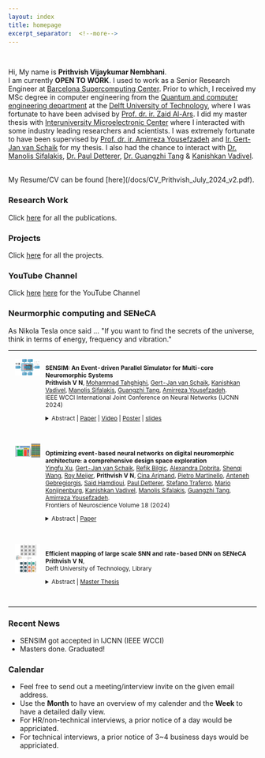 ```yaml
---
layout: index
title: homepage
excerpt_separator:  <!--more-->
---
```


<style>

table {
  margin-bottom: 1rem;
  width: 100%;
  font-size: 85%;
  border: 0px solid $border-color;
  border-collapse: collapse;
}

td,
th {
  padding: 1rem .25rem;
  border: 0px solid $border-color;
}

th {
  text-align: left;
}

tbody tr:nth-child(odd) td,
tbody tr:nth-child(odd) th {
  background-color: transparent;
}

paper {
 color: #; 
 font-weight:bold;
}

</style>


<br>

<!--<img align="left" width=150px src="/images/dp.jpg"> -->

Hi, My name is <b>Prithvish Vijaykumar Nembhani</b>. <br>
I am currently <b>OPEN TO WORK</b>. I used to work as a Senior Research Engineer at [Barcelona Supercomputing Center](https://www.bsc.es). Prior to which, I received my MSc degree in computer engineering from the [Quantum and computer engineering department](https://www.tudelft.nl/en/eemcs/the-faculty/departments/quantum-computer-engineering) at the [Delft University of Technology](https://www.tudelft.nl/en/), where I was fortunate to have been advised by [Prof. dr. ir. Zaid Al-Ars](https://www.tudelft.nl/en/eemcs/the-faculty/departments/quantum-computer-engineering/sections/computer-engineering/staff/zaid-al-ars). 
I did my master thesis with [Interuniversity Microelectronic Center](https://www.imec-int.com/en) where I interacted with some industry leading researchers and scientists. I was extremely fortunate to have been supervised by [Prof. dr. ir. Amirreza Yousefzadeh](https://people.utwente.nl/a.yousefzadeh) and [Ir. Gert-Jan van Schaik](https://ieeexplore.ieee.org/author/38243322300) for my thesis. I also had the chance to interact with [Dr. Manolis Sifalakis](https://scholar.google.ch/citations?user=zrwgoKMAAAAJ&hl=en), [Dr. Paul Detterer](https://scholar.google.com/citations?user=oiwQPnYAAAAJ&hl=en), [Dr. Guangzhi Tang](https://tangguangzhi.com/) & [Kanishkan Vadivel](https://scholar.google.com/citations?user=1k5ynUwAAAAJ&hl=en). 

<br>  
 My Resume/CV can be found [here](/docs/CV_Prithvish_July_2024_v2.pdf).
<br>

### Research Work
Click [here](/publication) for all the publications.

### Projects 
Click [here](/projects) for all the projects.

### YouTube Channel 
Click [here](https://www.youtube.com/@prithvishprojects13) [here](https://www.youtube.com/channel/UC1NTO-jyo2aahEvoRctaEMg)  for the YouTube Channel


### Neurmorphic computing and SENeCA

As Nikola Tesla once said ... "If you want to find the secrets of the universe, think in terms of energy, frequency and vibration."

<table width="100%" align="center" border="0" cellspacing="0" cellpadding="20">

  <tr>
       <td width="14%"  valign="top">
            <img src="/images/publications/sensim.png" alt="SENSIM" style="vertical-align:top; width: 80%; margin:0px 10px; border-radius:0%"/> 
     </td>
     <td valign="top" width="85%">
          <p>
              <paper> SENSIM: An Event-driven Parallel Simulator for Multi-core Neuromorphic Systems </paper>
              <br>  
              <b>Prithvish V N</b>,
              <a href="">Mohammad Tahghighi</a>,
              <a href="">Gert-Jan van Schaik</a>,
              <a href="">Kanishkan Vadivel</a>,
              <a href="">Manolis Sifalakis</a>,
              <a href="">Guangzhi Tang</a>,
              <a href="">Amirreza Yousefzadeh</a>.    
            <br>
            IEEE WCCI International Joint Conference on Neural Networks (IJCNN 2024)
              <details>
                <summary>Abstract  |  <a href="https://github.com/Prithvish04/SENSIM_paper_submission/blob/main/docs/SENSIM_paper_sub_1570986279.pdf">Paper</a> |  <a href="https://www.youtube.com/watch?v=mfZOLWlofaQ">Video</a> | <a href="https://github.com/Prithvish04/SENSIM_paper_submission/blob/main/docs/SENSIM_poster.pdf">Poster</a> | <a href="https://github.com/Prithvish04/SENSIM_paper_submission/blob/main/docs/SENSIM_Slides.pdf">slides</a>  </summary>                    
                <p class="message">
                  In this paper, we present SENSIM, which is an open-source simulator designed specifically for the SENECA neuromorphic processor. This simulator is unique in that it combines features from both hardware-specific and hardware-agnostic spiking neural network simulators, resulting in a hybrid event-driven and time-step-driven simulation approach. This allows for flexibility between accuracy and speed during different stages of simulation. Our work highlights the open-source SENSIM platform, which enables the mapping of large-scale SNN/DNN models to the SENECA cores, as well as the benchmarking of crucial KPIs such as power and latency estimations.
                  </p>
              </details>
          </p>  
     </td>
  </tr> 

<tr>
       <td width="14%"  valign="top">
            <img src="/images/publications/seneca.png" alt="FON" style="vertical-align:top; width: 80%; margin:0px 10px; border-radius:0%"/> 
     </td>
     <td valign="top" width="85%">
          <p>
              <paper>Optimizing event-based neural networks on digital neuromorphic architecture: a comprehensive design space exploration</paper>
              <br>  
              <a href="">Yingfu Xu</a>,
              <a href="">Gert-Jan van Schaik</a>,
<a href="">Refik Bilgic</a>,
<a href="">Alexandra Dobrita</a>,
<a href="">Shenqi Wang</a>,
<a href="">Roy Meijer</a>,
<b>Prithvish V N</b>,
<a href="">Cina Arjmand</a>,
<a href="">Pietro Martinello</a>,
<a href="">Anteneh Gebregiorgis</a>,
<a href="">Said Hamdioui</a>,
<a href="">Paul Detterer</a>,
<a href="">Stefano Traferro</a>,
<a href="">Mario Konijnenburg</a>,
<a href="">Kanishkan Vadivel</a>,
<a href="">Manolis Sifalakis</a>,
<a href="">Guangzhi Tang</a>,
<a href="">Amirreza Yousefzadeh</a>.    
            <br>
            Frontiers of Neuroscience Volume 18 (2024)
              <details>
                <summary>Abstract  | <a href="https://www.frontiersin.org/journals/neuroscience/articles/10.3389/fnins.2024.1335422/full">Paper</a>  </summary>            
                  <p class="message">
                  Neuromorphic processors promise low-latency and energy-efficient processing by adopting novel brain-inspired design methodologies. Yet, current neuromorphic solutions still struggle to rival conventional deep learning accelerators' performance and area efficiency in practical applications. Event-driven data-flow processing and near/in-memory computing are the two dominant design trends of neuromorphic processors. However, there remain challenges in reducing the overhead of event-driven processing and increasing the mapping efficiency of near/in-memory computing, which directly impacts the performance and area efficiency. In this work, we discuss these challenges and present our exploration of optimizing event-based neural network inference on SENECA, a scalable and flexible neuromorphic architecture. To address the overhead of event-driven processing, we perform comprehensive design space exploration and propose spike-grouping to reduce the total energy and latency. Furthermore, we introduce the event-driven depth-first convolution to increase area efficiency and latency in convolutional neural networks (CNNs) on the neuromorphic processor. We benchmarked our optimized solution on keyword spotting, sensor fusion, digit recognition and high resolution object detection tasks. Compared with other state-of-the-art large-scale neuromorphic processors, our proposed optimizations result in a 6× to 300× improvement in energy efficiency, a 3× to 15× improvement in latency, and a 3× to 100× improvement in area efficiency. Our optimizations for event-based neural networks can be potentially generalized to a wide range of event-based neuromorphic processors.
                  </p>
              </details>
          </p>  
     </td>
  </tr> 

   <tr>
    <td width="14%"  valign="top">
            <img src="/images/publications/mapper.png" alt="mapper" style="vertical-align:top; width: 80%; margin:0px 10px; border-radius:0%"/> 
     </td>
     <td valign="top" width="85%">
          <p>
              <paper>Efficient mapping of large scale SNN and rate-based DNN on SENeCA</paper>
              <br>  
              <b>Prithvish V N</b>,    
            <br>
            Delft University of Technology, Library
              <details>
                <summary>Abstract  | <a href="https://repository.tudelft.nl/islandora/object/uuid%3A97c7e7f6-a482-4e42-aa95-b0d58c09a054">Master Thesis</a>  </summary>            
                  <p class="message">
Artificial intelligence, machine learning, and deep learning have been the buzzwords in almost every industry (medical, automotive, defense, security, finance, etc.) for the last decade. As the market moves towards AI-based solutions, so does the computation need for these solutions increase and change with time. With the rise of smart cities and cyberphysical systems, the need for edge devices and efficient computation on the edge increases. While most of these newly developed deep learning models are quite large and wasteful in terms of energy, there have been recent methods that help improve the performance on the edge. However, due to their size, variety, and irregularity, the computing and power requirements are often too large to deploy these models on edge devices. This prohibits the application of such models within a rich field of application that requires high-throughput and real-time execution.

SENeCA (Scalable Energy Efficient Neuromorphic Computing Architecture) is a next-generation RISC-V-based neuromorphic computing architecture that was designed primarily for ultralow-edge applications where adaptivity is required. To mathematically model SENeCA, SENSIM (Scalable Energy Efficient Simulator, an open source simulator developed by the Interuniversity Microelectronic Center) provides an accurate mathematical software model of SENeCA, which helps in the early development and realization of a spiking neural network and deep neural network. This thesis work develops an efficient mapping tool SENMap (Scalable Energy-Efficient Neuromorphic Computing Architecture Mapper) on top of SENSIM which maps spiking neural networks efficiently. Having a faster, scalable realization software solution that can cater to large-scale neural networks can speed up the development procedure.

SENMap is developed in such a way that it supports flexible SNN/DNN application replacement, multiple single- and multi-objective optimization algorithms; the flexibility to choose from different optimization strategies; and also varying architectural parameters at the time of experimentation. Results show that mapping and neural processing elements (NPEs) depend primarily on the rate at which the sensor processes the data. On the basis of the rate, an early realization of SNN- and DNN-based edge AI chips SENMap. Depending on the actual parameters used, the maximum achieved improvements in energy consumption was around ~40%.
                  </p>
              </details>
          </p>  
     </td>
  </tr> 



  </table>


### Recent News
- SENSIM got accepted in IJCNN (IEEE WCCI)
- Masters done. Graduated! 
 
### Calendar

- Feel free to send out a meeting/interview invite on the given email address. <br>
- Use the <b>Month</b> to have an overview of my calender and the <b>Week</b> to have a detailed daily view. <br>
- For HR/non-technical interviews, a prior notice of a day would be appriciated. <br>
- For technical interviews, a prior notice of 3~4 business days would be appriciated. <br>




